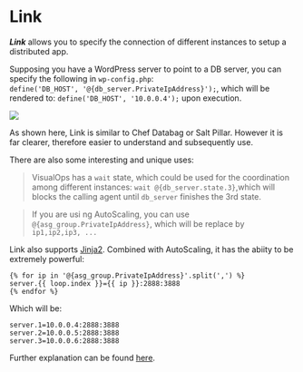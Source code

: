 # Link

***Link*** allows you to specify the connection of different instances to setup a distributed app.

Supposing you have a WordPress server to point to a DB server, you can specify the following in `wp-config.php`:<br />
`define('DB_HOST', '@{db_server.PrivateIpAddress}');`, which will be rendered to: `define('DB_HOST', '10.0.0.4');` upon execution.

![](https://raw.githubusercontent.com/VisualOps/book-image/master/ide_pointer.png)

As shown here, Link is similar to Chef Databag or Salt Pillar. However it is far clearer, therefore easier to understand and subsequently use.

There are also some interesting and unique uses:
> VisualOps has a `wait` state, which could be used for the coordination among different instances: `wait @{db_server.state.3}`,which will blocks the calling agent until `db_server` finishes the 3rd state.

>If you are usi ng AutoScaling, you can use `@{asg_group.PrivateIpAddress}`, which will be replace by `ip1,ip2,ip3, ...`

Link also supports [Jinja2](http://jinja.pocoo.org/docs/). Combined with AutoScaling, it has the abiity to be extremely powerful:

    {% for ip in '@{asg_group.PrivateIpAddress}'.split(',') %}
    server.{{ loop.index }}={{ ip }}:2888:3888
    {% endfor %}

Which will be:

    server.1=10.0.0.4:2888:3888
    server.2=10.0.0.5:2888:3888
    server.3=10.0.0.6:2888:3888

Further explanation can be found [here](../reference/link_syntax.md).
